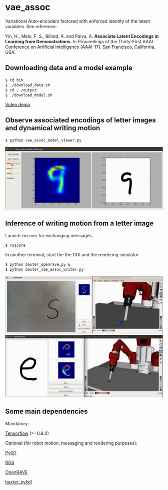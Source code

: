 # vae_assoc

Variational Auto-encoders factored with enforced identity of the latent variables. See reference:

Yin, H., Melo, F. S., Billard, A. and Paiva, A. **Associate Latent Encodings in Learning from Demonstrations**. In Proceedings of the Thirty-First AAAI Conference on Artificial Intelligence (AAAI-17). San Francisco, California, USA.


## Downloading data and a model example
```
$ cd bin
$ ./download_data.sh
$ cd ../output
$ ./download_model.sh
```
[Video demo](https://www.dropbox.com/s/oexu3rduqdnqkb7/aaai17_video.wmv?dl=0)

## Observe associated encodings of letter images and dynamical writing motion
```
$ python vae_assoc_model_viewer.py
```

![](./fig/assoc_model_view.png)

## Inference of writing motion from a letter image

Launch ```roscore``` for exchanging messages.
```
$ roscore
```
In another terminal, start the the GUI and the rendering simulator
```
$ python baxter_openrave.py &
$ python baxter_vae_assoc_writer.py
```
![](./fig/writing_test_camera.png)
![](./fig/writing_incomplete_canvas.png)

## Some main dependencies

Mandatory:

[Tensorflow](https://github.com/tensorflow/tensorflow) (>=0.8.0)

Optional (for robot motion, messaging and rendering purposes):

[PyQT](https://github.com/pyqt)

[ROS](http://www.ros.org/)

[OpenRAVE](https://github.com/rdiankov/openrave)

[baxter_pykdl](https://github.com/RethinkRobotics/baxter_pykdl)
